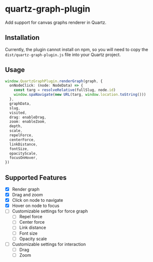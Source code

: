# quartz-graph-plugin

Add support for canvas graphs renderer in Quartz.

## Installation

Currently, the plugin cannot install on npm, so you will need to copy the `dist/quartz-graph-plugin.js` file into your Quartz project.

## Usage

```typescript
window.QuartzGraphPlugin.renderGraph(graph, {
  onNodeClick: (node: NodeData) => {
    const targ = resolveRelative(fullSlug, node.id)
    window.spaNavigate(new URL(targ, window.location.toString()))
  },
  graphData,
  slug,
  visited,
  drag: enableDrag,
  zoom: enableZoom,
  depth,
  scale,
  repelForce,
  centerForce,
  linkDistance,
  fontSize,
  opacityScale,
  focusOnHover,
})
```

## Supported Features

+ [x] Render graph
+ [x] Drag and zoom
+ [x] Click on node to navigate
+ [x] Hover on node to focus
+ [ ] Customizable settings for force graph
  + [ ] Repel force
  + [ ] Center force
  + [ ] Link distance
  + [ ] Font size
  + [ ] Opacity scale
+ [ ] Customizable settings for interaction
  + [ ] Drag
  + [ ] Zoom
